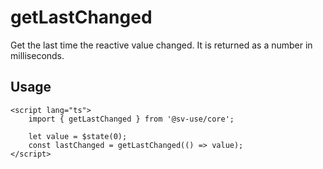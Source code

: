 # getLastChanged

Get the last time the reactive value changed. It is returned as a number in milliseconds.

## Usage

```svelte
<script lang="ts">
	import { getLastChanged } from '@sv-use/core';

	let value = $state(0);
	const lastChanged = getLastChanged(() => value);
</script>
```
